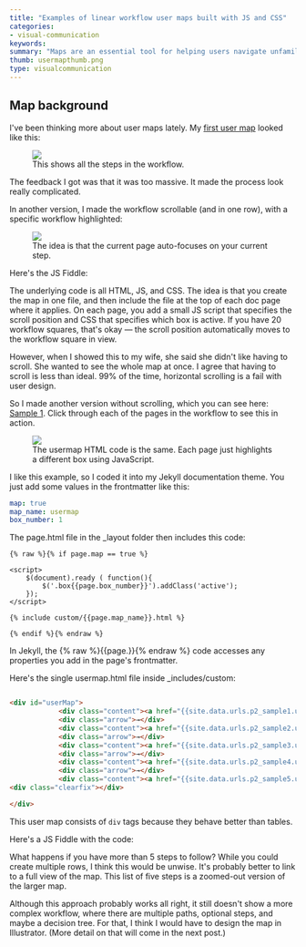 ```yaml
---
title: "Examples of linear workflow user maps built with JS and CSS"
categories:
- visual-communication
keywords:
summary: "Maps are an essential tool for helping users navigate unfamiliar territory. Providing maps to users is the 101 of visual communication &mdash; these maps helps guide through the overgrown documentation forest, especially when users are trying to complete procedures that require them to visit multiple pages, or take different paths through the [undergrowth] content. The map is as essential to end-users as it is to hikers on an unfamiliar trail."
thumb: usermapthumb.png
type: visualcommunication
---
```


## Map background

I've been thinking more about user maps lately. My [first user map](https://idratherbewriting.com/2016/05/11/establishing-more-context-in-tech-comm/) looked like this:

<figure><a href="https://idratherbewriting.com/2016/05/11/establishing-more-context-in-tech-comm/"><img src="{{ "/images/diagram_setupworkflowdiagram.png" | prepend: site.baseurl }}"/></a><figcaption>This shows all the steps in the workflow.</figcaption></figure>

The feedback I got was that it was too massive. It made the process look really complicated.

In another version, I made the workflow scrollable (and in one row), with a specific workflow highlighted:

<figure><img src="{{ "/images/scrollingusermap.png" | prepend: site.baseurl }}"/><figcaption>The idea is that the current page auto-focuses on your current step.</figcaption></figure>

Here's the JS Fiddle:

<script async src="http://jsfiddle.net/tomjoht/gj1agw00/2/embed/"></script>

The underlying code is all HTML, JS, and CSS. The idea is that you create the map in one file, and then include the file at the top of each doc page where it applies. On each page, you add a small JS script that specifies the scroll position and CSS that specifies which box is active. If you have 20 workflow squares, that's okay &mdash; the scroll position automatically moves to the workflow square in view.

However, when I showed this to my wife, she said she didn't like having to scroll. She wanted to see the whole map at once. I agree that having to scroll is less than ideal. 99% of the time, horizontal scrolling is a fail with user design.

So I made another version without scrolling, which you can see here: [Sample 1](https://idratherbewriting.com/documentation-theme-jekyll/p2_sample1/). Click through each of the pages in the workflow to see this in action.

<figure><a href="https://idratherbewriting.com/documentation-theme-jekyll/p2_sample1/"><img src="{{ "/images/usermapdemo.png" | prepend: site.baseurl }}"/></a><figcaption>The usermap HTML code is the same. Each page just highlights a different box using JavaScript.</figcaption></figure>

I like this example, so I coded it into my Jekyll documentation theme. You just add some values in the frontmatter like this:

```yaml
map: true
map_name: usermap
box_number: 1
```

The page.html file in the \_layout folder then includes this code:

```liquid
{% raw %}{% if page.map == true %}

<script>
    $(document).ready ( function(){
        $('.box{{page.box_number}}').addClass('active');
    });
</script>

{% include custom/{{page.map_name}}.html %}

{% endif %}{% endraw %}
```

In Jekyll, the {% raw %}{{page.}}{% endraw %} code accesses any properties you add in the page's frontmatter.

Here's the single usermap.html file inside \_includes/custom:

```html

<div id="userMap">
            <div class="content"><a href="{{site.data.urls.p2_sample1.url}}"><div class="box box1">Connect to ADB</div></a></div>
            <div class="arrow">→</div>
            <div class="content"><a href="{{site.data.urls.p2_sample2.url}}"><div class="box box2">Download and Build the Starter Kit</div></a></div>
            <div class="arrow">→</div>
            <div class="content"><a href="{{site.data.urls.p2_sample3.url}}"><div class="box box3">Take a Tour</div></a></div>
            <div class="arrow">→</div>
            <div class="content"><a href="{{site.data.urls.p2_sample4.url}}"><div class="box box4">Load Your Widgets</div></a></div>
            <div class="arrow">→</div>
            <div class="content"><a href="{{site.data.urls.p2_sample5.url}}"><div class="box box5">Query for Something</div></a></div>
<div class="clearfix"></div>

</div>
```

This user map consists of `div` tags because they behave better than tables.

Here's a JS Fiddle with the code:

<script async src="http://jsfiddle.net/tomjoht/LsrbcvLw/embed/"></script>

What happens if you have more than 5 steps to follow? While you could create multiple rows, I think this would be unwise. It's probably better to link to a full view of the map. This list of five steps is a zoomed-out version of the larger map.

Although this approach probably works all right, it still doesn't show a more complex workflow, where there are multiple paths, optional steps, and maybe a decision tree. For that, I think I would have to design the map in Illustrator. (More detail on that will come in the next post.)
